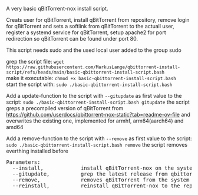 A very basic qBitTorrent-nox install script.

Creats user for qBitTorrent, install qBitTorrent from repository, remove login for qBitTorrent and sets a softlink from qBitTorrent to the actuall user,
register a systemd service for qBitTorrent, setup apache2 for port redirection so qBitTorrent can be found under port 80.

This script needs sudo and the used local user added to the group sudo

grep the script file: `wget https://raw.githubusercontent.com/MarkusLange/qbittorrent-install-script/refs/heads/main/basic-qbittorrent-install-script.bash`<br />
make it executable: `chmod +x basic-qbittorrent-install-script.bash`<br />
start the script with: `sudo ./basic-qbittorrent-install-script.bash`<br />

Add a update-function to the script with `--gitupdate` as first value to the script: `sudo ./basic-qbittorrent-install-script.bash gitupdate`
the script greps a precompiled version of qBitTorrent from https://github.com/userdocs/qbittorrent-nox-static?tab=readme-ov-file and overwrites the
existing one, implemented for armhf, arm64(aarch64) and amd64

Add a remove-function to the script with `--remove` as first value to the script: `sudo ./basic-qbittorrent-install-script.bash remove`
the script removes everthing installed before

<pre>
Parameters:  
  --install,            install qBitTorrent-nox on the system  
  --gitupdate,          grep the latest release from qbittorrent-nox-static  
  --remove,             removes qBitTorrent from the system  
  --reinstall,          reinstall qBitTorrent-nox to the repository version  
</pre>
